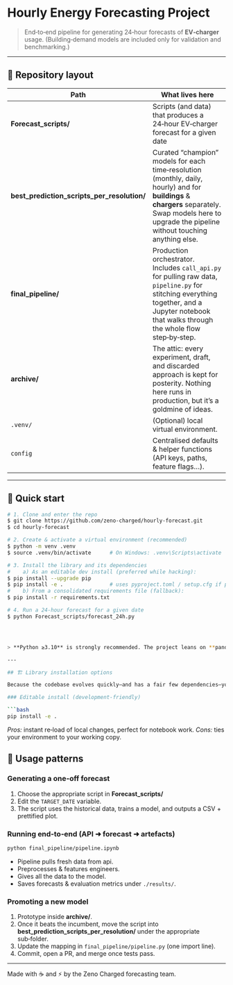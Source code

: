 # Hourly Energy Forecasting Project

> End‑to‑end pipeline for generating 24‑hour forecasts of **EV‑charger** usage. (Building‑demand models are included only for validation and benchmarking.)

---

## 📁 Repository layout

| Path                                            | What lives here                                                                                                                                                                                       |
| ----------------------------------------------- | ----------------------------------------------------------------------------------------------------------------------------------------------------------------------------------------------------- |
| **Forecast_scripts/**                          | Scripts (and data) that produces a 24‑hour EV‑charger forecast for a given date                                                                                                               |
| **best_prediction_scripts_per_resolution/** | Curated “champion” models for each time‑resolution (monthly, daily, hourly) and for **buildings** & **chargers** separately. Swap models here to upgrade the pipeline without touching anything else. |
| **final_pipeline/**                            | Production orchestrator. Includes `call_api.py` for pulling raw data, `pipeline.py` for stitching everything together, and a Jupyter notebook that walks through the whole flow step‑by‑step.         |
| **archive/**                                    | The attic: every experiment, draft, and discarded approach is kept for posterity. Nothing here runs in production, but it’s a goldmine of ideas.                                                      |
| `.venv/`                                        | (Optional) local virtual environment.                                                                                                                                                                 |
| `config`                                        | Centralised defaults & helper functions (API keys, paths, feature flags…).                                                                                                                            |

---

## 🚀 Quick start

```bash
# 1. Clone and enter the repo
$ git clone https://github.com/zeno-charged/hourly-forecast.git
$ cd hourly-forecast

# 2. Create & activate a virtual environment (recommended)
$ python -m venv .venv
$ source .venv/bin/activate      # On Windows: .venv\Scripts\activate

# 3. Install the library and its dependencies
#    a) As an editable dev install (preferred while hacking):
$ pip install --upgrade pip
$ pip install -e .               # uses pyproject.toml / setup.cfg if present
#    b) From a consolidated requirements file (fallback):
$ pip install -r requirements.txt

# 4. Run a 24‑hour forecast for a given date
$ python Forecast_scripts/forecast_24h.py




> **Python ≥3.10** is strongly recommended. The project leans on **pandas**, **scikit‑learn**, **xgboost**, **lightgbm**, **statsmodels**; installation may take a minute on first‑time setups.

---

## 🏗️ Library installation options

Because the codebase evolves quickly—and has a fair few dependencies—you have two main ways to consume it:

### Editable install (development‑friendly)

```bash
pip install -e .
```

*Pros:* instant re‑load of local changes, perfect for notebook work.
*Cons:* ties your environment to your working copy.


## 📝 Usage patterns

### Generating a one‑off forecast

1. Choose the appropriate script in **Forecast_scripts/**
2. Edit the `TARGET_DATE` variable.
3. The script uses the historical data, trains a model, and outputs a CSV + prettified plot.

### Running end‑to‑end (API ➜ forecast ➜ artefacts)

```bash
python final_pipeline/pipeline.ipynb
```

* Pipeline pulls fresh data from api.
* Preprocesses & features engineers.
* Gives all the data to the model.
* Saves forecasts & evaluation metrics under `./results/`.

### Promoting a new model

1. Prototype inside **archive/**.
2. Once it beats the incumbent, move the script into **best\_prediction\_scripts\_per\_resolution/** under the appropriate sub‑folder.
3. Update the mapping in `final_pipeline/pipeline.py` (one import line).
4. Commit, open a PR, and merge once tests pass.

---

Made with ☕ and ⚡ by the Zeno Charged forecasting team.
